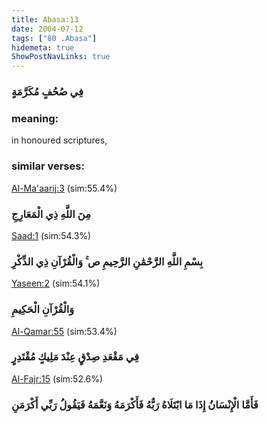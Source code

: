 ```yaml
---
title: Abasa:13
date: 2004-07-12
tags: ["80 .Abasa"]
hidemeta: true 
ShowPostNavLinks: true 
---
```

### فِي صُحُفٍ مُكَرَّمَةٍ
### meaning: 
in honoured scriptures,
### similar verses: 

[Al-Ma'aarij:3](/70/3) (sim:55.4%)

### مِنَ اللَّهِ ذِي الْمَعَارِجِ

[Saad:1](/38/1) (sim:54.3%)

### بِسْمِ اللَّهِ الرَّحْمَٰنِ الرَّحِيمِ ص ۚ وَالْقُرْآنِ ذِي الذِّكْرِ

[Yaseen:2](/36/2) (sim:54.1%)

### وَالْقُرْآنِ الْحَكِيمِ

[Al-Qamar:55](/54/55) (sim:53.4%)

### فِي مَقْعَدِ صِدْقٍ عِنْدَ مَلِيكٍ مُقْتَدِرٍ

[Al-Fajr:15](/89/15) (sim:52.6%)

### فَأَمَّا الْإِنْسَانُ إِذَا مَا ابْتَلَاهُ رَبُّهُ فَأَكْرَمَهُ وَنَعَّمَهُ فَيَقُولُ رَبِّي أَكْرَمَنِ
